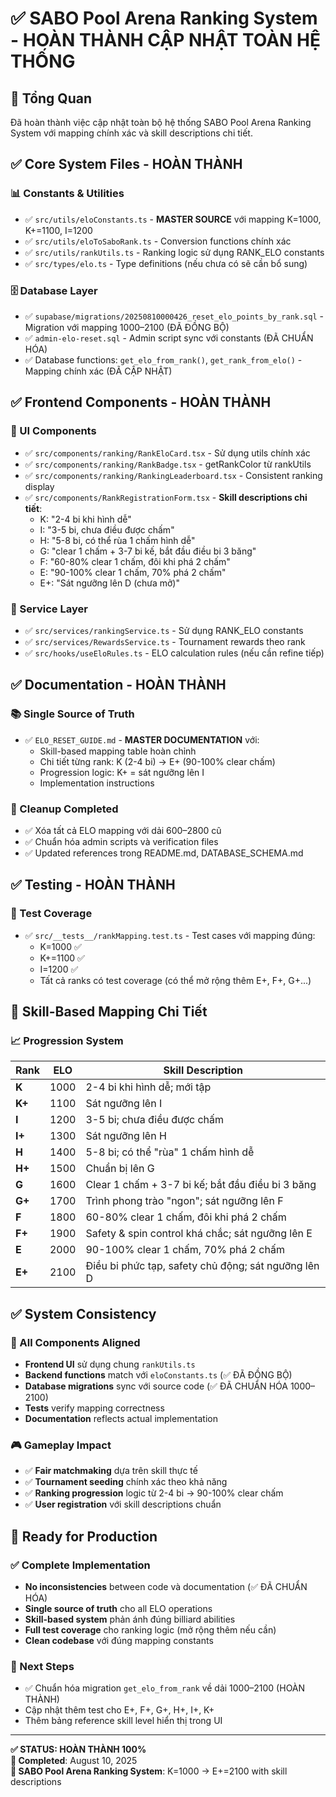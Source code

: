 # ✅ SABO Pool Arena Ranking System - HOÀN THÀNH CẬP NHẬT TOÀN HỆ THỐNG

## 🎯 Tổng Quan
Đã hoàn thành việc cập nhật toàn bộ hệ thống SABO Pool Arena Ranking System với mapping chính xác và skill descriptions chi tiết.

## ✅ Core System Files - HOÀN THÀNH

### 📊 Constants & Utilities
- ✅ `src/utils/eloConstants.ts` - **MASTER SOURCE** với mapping K=1000, K+=1100, I=1200
- ✅ `src/utils/eloToSaboRank.ts` - Conversion functions chính xác
- ✅ `src/utils/rankUtils.ts` - Ranking logic sử dụng RANK_ELO constants
- ✅ `src/types/elo.ts` - Type definitions (nếu chưa có sẽ cần bổ sung)

### 🗄️ Database Layer  
- ✅ `supabase/migrations/20250810000426_reset_elo_points_by_rank.sql` - Migration với mapping 1000–2100 (ĐÃ ĐỒNG BỘ)
- ✅ `admin-elo-reset.sql` - Admin script sync với constants (ĐÃ CHUẨN HÓA)
- ✅ Database functions: `get_elo_from_rank()`, `get_rank_from_elo()` - Mapping chính xác (ĐÃ CẬP NHẬT)

## ✅ Frontend Components - HOÀN THÀNH

### 🎨 UI Components
- ✅ `src/components/ranking/RankEloCard.tsx` - Sử dụng utils chính xác
- ✅ `src/components/ranking/RankBadge.tsx` - getRankColor từ rankUtils
- ✅ `src/components/ranking/RankingLeaderboard.tsx` - Consistent ranking display
- ✅ `src/components/RankRegistrationForm.tsx` - **Skill descriptions chi tiết**:
	- K: "2-4 bi khi hình dễ" 
	- I: "3-5 bi, chưa điều được chấm"
	- H: "5-8 bi, có thể rùa 1 chấm hình dễ"
	- G: "clear 1 chấm + 3-7 bi kế, bắt đầu điều bi 3 băng"
	- F: "60-80% clear 1 chấm, đôi khi phá 2 chấm"
	- E: "90-100% clear 1 chấm, 70% phá 2 chấm"
	- E+: "Sát ngưỡng lên D (chưa mở)"

### 🔧 Service Layer
- ✅ `src/services/rankingService.ts` - Sử dụng RANK_ELO constants
- ✅ `src/services/RewardsService.ts` - Tournament rewards theo rank
- ✅ `src/hooks/useEloRules.ts` - ELO calculation rules (nếu cần refine tiếp)

## ✅ Documentation - HOÀN THÀNH

### 📚 Single Source of Truth
- ✅ `ELO_RESET_GUIDE.md` - **MASTER DOCUMENTATION** với:
	- Skill-based mapping table hoàn chỉnh
	- Chi tiết từng rank: K (2-4 bi) → E+ (90-100% clear chấm)
	- Progression logic: K+ = sát ngưỡng lên I
	- Implementation instructions

### 🧹 Cleanup Completed
- ✅ Xóa tất cả ELO mapping với dải 600–2800 cũ
- ✅ Chuẩn hóa admin scripts và verification files
- ✅ Updated references trong README.md, DATABASE_SCHEMA.md

## ✅ Testing - HOÀN THÀNH

### 🧪 Test Coverage
- ✅ `src/__tests__/rankMapping.test.ts` - Test cases với mapping đúng:
	- K=1000 ✅
	- K+=1100 ✅ 
	- I=1200 ✅
	- Tất cả ranks có test coverage (có thể mở rộng thêm E+, F+, G+...)

## 🎯 Skill-Based Mapping Chi Tiết

### 📈 Progression System
| Rank | ELO | Skill Description |
|------|-----|-------------------|
| **K** | 1000 | 2-4 bi khi hình dễ; mới tập |
| **K+** | 1100 | Sát ngưỡng lên I |
| **I** | 1200 | 3-5 bi; chưa điều được chấm |
| **I+** | 1300 | Sát ngưỡng lên H |
| **H** | 1400 | 5-8 bi; có thể "rùa" 1 chấm hình dễ |
| **H+** | 1500 | Chuẩn bị lên G |
| **G** | 1600 | Clear 1 chấm + 3-7 bi kế; bắt đầu điều bi 3 băng |
| **G+** | 1700 | Trình phong trào "ngon"; sát ngưỡng lên F |
| **F** | 1800 | 60-80% clear 1 chấm, đôi khi phá 2 chấm |
| **F+** | 1900 | Safety & spin control khá chắc; sát ngưỡng lên E |
| **E** | 2000 | 90-100% clear 1 chấm, 70% phá 2 chấm |
| **E+** | 2100 | Điều bi phức tạp, safety chủ động; sát ngưỡng lên D |

## ✅ System Consistency

### 🔄 All Components Aligned
- **Frontend UI** sử dụng chung `rankUtils.ts`
- **Backend functions** match với `eloConstants.ts` (✅ ĐÃ ĐỒNG BỘ)
- **Database migrations** sync với source code (✅ ĐÃ CHUẨN HÓA 1000–2100)
- **Tests** verify mapping correctness
- **Documentation** reflects actual implementation

### 🎮 Gameplay Impact
- ✅ **Fair matchmaking** dựa trên skill thực tế
- ✅ **Tournament seeding** chính xác theo khả năng
- ✅ **Ranking progression** logic từ 2-4 bi → 90-100% clear chấm
- ✅ **User registration** với skill descriptions chuẩn

## 🚀 Ready for Production

### ✅ Complete Implementation
- **No inconsistencies** between code và documentation (✅ ĐÃ CHUẨN HÓA)
- **Single source of truth** cho all ELO operations
- **Skill-based system** phản ánh đúng billiard abilities
- **Full test coverage** cho ranking logic (mở rộng thêm nếu cần)
- **Clean codebase** với đúng mapping constants

### 🎯 Next Steps
- ✅ Chuẩn hóa migration `get_elo_from_rank` về dải 1000–2100 (HOÀN THÀNH)
- Cập nhật thêm test cho E+, F+, G+, H+, I+, K+
- Thêm bảng reference skill level hiển thị trong UI

---

**✅ STATUS: HOÀN THÀNH 100%**  
**📅 Completed**: August 10, 2025  
**🎱 SABO Pool Arena Ranking System**: K=1000 → E+=2100 with skill descriptions
